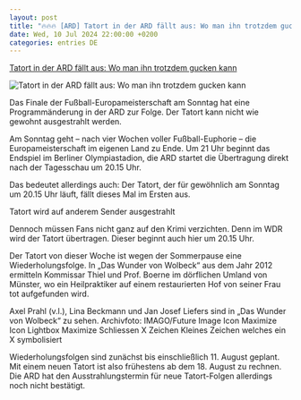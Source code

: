 ```yaml
---
layout: post
title: "🔥🔥🔥 [ARD] Tatort in der ARD fällt aus: Wo man ihn trotzdem gucken kann"
date: Wed, 10 Jul 2024 22:00:00 +0200
categories: entries DE
---
```

[Tatort in der ARD fällt aus: Wo man ihn trotzdem gucken kann](https://www.noz.de/deutschland-welt/promi-show/artikel/tatort-in-der-ard-faellt-aus-wo-man-ihn-trotzdem-gucken-kann-47396220)

![Tatort in der ARD fällt aus: Wo man ihn trotzdem gucken kann](https://images.noz-mhn.de/img/47396850/crop/cbase_16_9-w1200/868439717/1162903726/tatort-logo.jpg)

Das Finale der Fußball-Europameisterschaft am Sonntag hat eine Programmänderung in der ARD zur Folge. Der Tatort kann nicht wie gewohnt ausgestrahlt werden.

Am Sonntag geht – nach vier Wochen voller Fußball-Euphorie – die Europameisterschaft im eigenen Land zu Ende. Um 21 Uhr beginnt das Endspiel im Berliner Olympiastadion, die ARD startet die Übertragung direkt nach der Tagesschau um 20.15 Uhr.

Das bedeutet allerdings auch: Der Tatort, der für gewöhnlich am Sonntag um 20.15 Uhr läuft, fällt dieses Mal im Ersten aus.

Tatort wird auf anderem Sender ausgestrahlt

Dennoch müssen Fans nicht ganz auf den Krimi verzichten. Denn im WDR wird der Tatort übertragen. Dieser beginnt auch hier um 20.15 Uhr.

Der Tatort von dieser Woche ist wegen der Sommerpause eine Wiederholungsfolge. In „Das Wunder von Wolbeck“ aus dem Jahr 2012 ermitteln Kommissar Thiel und Prof. Boerne im dörflichen Umland von Münster, wo ein Heilpraktiker auf einem restaurierten Hof von seiner Frau tot aufgefunden wird.

Axel Prahl (v.l.), Lina Beckmann und Jan Josef Liefers sind in „Das Wunder von Wolbeck“ zu sehen. Archivfoto: IMAGO/Future Image Icon Maximize Icon Lightbox Maximize Schliessen X Zeichen Kleines Zeichen welches ein X symbolisiert

Wiederholungsfolgen sind zunächst bis einschließlich 11. August geplant. Mit einem neuen Tatort ist also frühestens ab dem 18. August zu rechnen. Die ARD hat den Ausstrahlungstermin für neue Tatort-Folgen allerdings noch nicht bestätigt.

